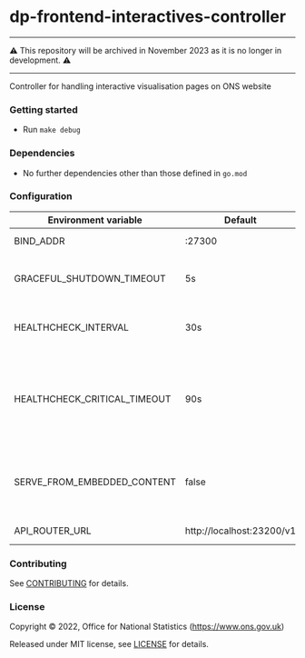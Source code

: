 # dp-frontend-interactives-controller

***
:warning: This repository will be archived in November 2023 as it is no longer in development. :warning:
***

Controller for handling interactive visualisation pages on ONS website

### Getting started

* Run `make debug`

### Dependencies

* No further dependencies other than those defined in `go.mod`

### Configuration

| Environment variable         | Default                   | Description                                                                                                        |
|------------------------------|---------------------------|--------------------------------------------------------------------------------------------------------------------|
| BIND_ADDR                    | :27300                    | Host and port to bind to                                                                                           |
| GRACEFUL_SHUTDOWN_TIMEOUT    | 5s                        | Graceful shutdown timeout in seconds (`time.Duration` format)                                                      |
| HEALTHCHECK_INTERVAL         | 30s                       | Time between self-healthchecks (`time.Duration` format)                                                            |
| HEALTHCHECK_CRITICAL_TIMEOUT | 90s                       | Time to wait until an unhealthy dependent propagates its state to make this app unhealthy (`time.Duration` format) |
| SERVE_FROM_EMBEDDED_CONTENT  | false                     | To serve content from embedded, static FS (storage/localfs) - testing/development only                             |
| API_ROUTER_URL               | http://localhost:23200/v1 | URL of the dp-api-router                                                                                           |

### Contributing

See [CONTRIBUTING](CONTRIBUTING.md) for details.

### License

Copyright © 2022, Office for National Statistics (https://www.ons.gov.uk)

Released under MIT license, see [LICENSE](LICENSE.md) for details.
